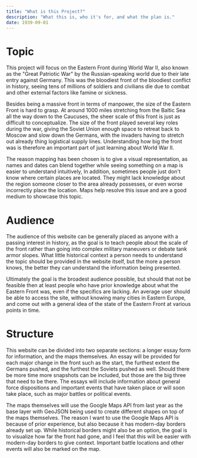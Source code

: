 ```yaml
---
title: "What is this Project?"
description: "What this is, who it's for, and what the plan is."
date: 1939-09-01
---
```


# Topic

This project will focus on the Eastern Front during World War II, also known as the "Great Patriotic War" by the Russian-speaking world due to their late entry against Germany. This was the bloodiest front of the bloodiest conflict in history, seeing tens of millions of soldiers and civilians die due to combat and other external factors like famine or sickness.

Besides being a massive front in terms of manpower, the size of the Eastern Front is hard to grasp. At around 1000 miles stretching from the Baltic Sea all the way down to the Caucuses, the sheer scale of this front is just as difficult to conceptualize. The size of the front played several key roles during the war, giving the Soviet Union enough space to retreat back to Moscow and slow down the Germans, with the invaders having to stretch out already thing logistical supply lines. Understanding how big the front was is therefore an important part of just learning about World War II.

The reason mapping has been chosen is to give a visual representation, as names and dates can blend together while seeing something on a map is easier to understand intuitively, In addition, sometimes people just don't know where certain places are located. They might lack knowledge about the region someone closer to the area already possesses, or even worse incorrectly place the location. Maps help resolve this issue and are a good medium to showcase this topic.

# Audience

The audience of this website can be generally placed as anyone with a passing interest in history, as the goal is to teach people about the scale of the front rather than going into complex military maneuvers or debate tank armor slopes. What little historical context a person needs to understand the topic should be provided in the website itself, but the more a person knows, the better they can understand the information being presented.

Ultimately the goal is the broadest audience possible, but should that not be feasible then at least people who have prior knowledge about what the Eastern Front was, even if the specifics are lacking. An average user should be able to access the site, without knowing many cities in Eastern Europe, and come out with a general idea of the state of the Eastern Front at various points in time.

# Structure 

This website can be divided into two separate sections: a longer essay form for information, and the maps themselves. An essay will be provided for each major change in the front such as the start, the furthest extent the Germans pushed, and the furthest the Soviets pushed as well. Should there be more time more snapshots can be included, but those are the big three that need to be there. The essays will include information about general force dispositions and important events that have taken place or will soon take place, such as major battles or political events.

The maps themselves will use the Google Maps API from last year as the base layer with GeoJSON being used to create different shapes on top of the maps themselves. The reason I want to use the Google Maps API is because of prior experience, but also because it has modern-day borders already set up. While historical borders might also be an option, the goal is to visualize how far the front had gone, and I feel that this will be easier with modern-day borders to give context. Important battle locations and other events will also be marked on the map.